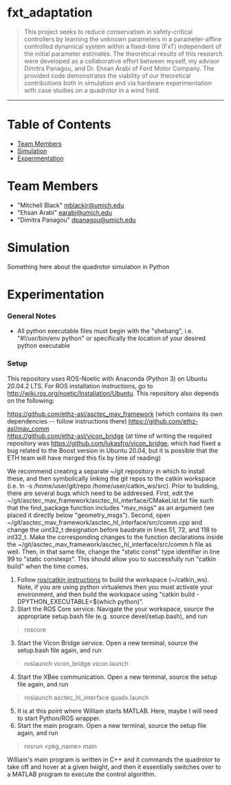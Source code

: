 # fxt_adaptation
> This project seeks to reduce conservatism in safety-critical controllers by learning the unknown parameters in a parameter-affine controlled dynamical system within a fixed-time (FxT) independent of the initial parameter estimates. The theoretical results of this research were developed as a collaborative effort between myself, my advisor Dimitra Panagou, and Dr. Ehsan Arabi of Ford Motor Company. The provided code demonstrates the viability of our theoretical contributions both in simulation and via hardware experimentation with case studies on a quadrotor in a wind field.
<hr>

# Table of Contents
* [Team Members](#team-members)</br>
* [Simulation](#simulation)</br>
* [Experimentation](#experimentation)

# <a name="team-members"></a>Team Members
* "Mitchell Black" <mblackjr@umich.edu>
* "Ehsan Arabi" <earabi@umich.edu>
* "Dimitra Panagou" <dpanagou@umich.edu>

# <a name="simulation"></a>Simulation
Something here about the quadrotor simulation in Python

# <a name="experimentation"></a>Experimentation
### General Notes
* All python executable files must begin with the "shebang", i.e. "#!/usr/bin/env python" or specifically the location of your desired python executable
### Setup
This repository uses ROS-Noetic with Anaconda (Python 3) on Ubuntu 20.04.2 LTS. For ROS installation instructions, go to http://wiki.ros.org/noetic/Installation/Ubuntu. This repository also depends on the following:</br>

https://github.com/ethz-asl/asctec_mav_framework (which contains its own dependencies -- follow instructions there)
https://github.com/ethz-asl/mav_comm </br>
https://github.com/ethz-asl/vicon_bridge (at time of writing the required repository was https://github.com/lukasfro/vicon_bridge, which had fixed a bug related to the Boost version in Ubuntu 20.04, but it is possible that the ETH team will have merged this fix by time of reading)</br>

We recommend creating a separate ~/git repository in which to install these, and then symbolically linking the git repos to the catkin workspace (i.e. ln -s /home/user/git/repo /home/user/catkin_ws/src). Prior to building, there are several bugs which need to be addressed. First, edit the ~/git/asctec_mav_framework/asctec_hl_interface/CMakeList.txt file such that the find_package function includes "mav_msgs" as an argument (we placed it directly below "geometry_msgs"). Second, open ~/git/asctec_mav_framework/asctec_hl_interface/src/comm.cpp and change the uint32_t designation before baudrate in lines 51, 72, and 118 to int32_t. Make the corresponding changes to the function declarations inside the ~/git/asctec_mav_framework/asctec_hl_interface/src/comm.h file as well. Then, in that same file, change the "static const" type identifier in line 99 to "static constexpr". This should allow you to successfully run "catkin build" when the time comes.

1. Follow [ros/catkin instructions](http://wiki.ros.org/catkin/Tutorials/create_a_workspace) to build the workspace (~/catkin_ws). Note, if you are using python virtualenvs then you must activate your environment, and then build the workspace using "catkin build -DPYTHON_EXECUTABLE=$(which python)".
2. Start the ROS Core service. Navigate the your workspace, source the appropriate setup.bash file (e.g. source devel/setup.bash), and run
> roscore
3. Start the Vicon Bridge service. Open a new terminal, source the setup.bash file again, and run
> roslaunch vicon_bridge vicon.launch
4. Start the XBee communication. Open a new terminal, source the setup file again, and run
> roslaunch asctec_hl_interface quadx.launch
5. It is at this point where William starts MATLAB. Here, maybe I will need to start Python/ROS wrapper.
6. Start the main program. Open a new terminal, source the setup file again, and run
> rosrun <pkg_name> main

William's main program is written in C++ and it commands the quadrotor to take off and hover at a given height, and then it essentially switches over to a MATLAB program to execute the control algorithm.

